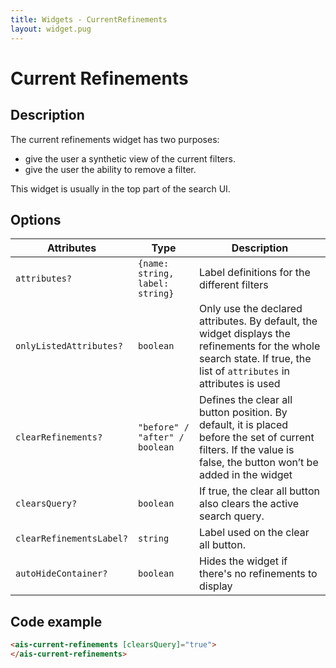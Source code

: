```yaml
---
title: Widgets - CurrentRefinements
layout: widget.pug
---
```


# Current Refinements

## Description

The current refinements widget has two purposes:

* give the user a synthetic view of the current filters.
* give the user the ability to remove a filter.

This widget is usually in the top part of the search UI.

## Options

| Attributes       | Type                            | Description
| -                | -                               | -
| `attributes?`    | `{name: string, label: string}` | Label definitions for the different filters
| `onlyListedAttributes?` | `boolean` | Only use the declared attributes. By default, the widget displays the refinements for the whole search state. If true, the list of `attributes` in attributes is used
| `clearRefinements?`      | `"before" / "after" / boolean`  | Defines the clear all button position. By default, it is placed before the set of current filters. If the value is false, the button won’t be added in the widget
| `clearsQuery?`   | `boolean`                       | If true, the clear all button also clears the active search query.
| `clearRefinementsLabel?` | `string`                        | Label used on the clear all button.
| `autoHideContainer?` | `boolean`  | Hides the widget if there's no refinements to display

## Code example

```html
<ais-current-refinements [clearsQuery]="true">
</ais-current-refinements>
```
